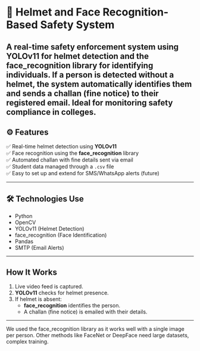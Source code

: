 
# 🚨 Helmet and Face Recognition-Based Safety System

A real-time safety enforcement system using **YOLOv11** for helmet detection and the **face_recognition** library for identifying individuals. If a person is detected without a helmet, the system automatically identifies them and sends a **challan (fine notice)** to their registered email. Ideal for monitoring safety compliance in colleges.
---

## ⚙️ Features

✅ Real-time helmet detection using **YOLOv11**  
✅ Face recognition using the **face_recognition** library  
✅ Automated challan with fine details sent via email  
✅ Student data managed through a `.csv` file  
✅ Easy to set up and extend for SMS/WhatsApp alerts (future)  

---

## 🛠️ Technologies Use

- Python  
- OpenCV  
- YOLOv11 (Helmet Detection)  
- face_recognition (Face Identification)  
- Pandas  
- SMTP (Email Alerts)  

---

##  How It Works

1. Live video feed is captured.  
2. **YOLOv11** checks for helmet presence.  
3. If helmet is absent:  
   - **face_recognition** identifies the person.  
   - A challan (fine notice) is emailed with their details.  

---

We used the face_recognition library as it works well with a single image per person. Other methods like FaceNet or DeepFace need large datasets, complex training.

